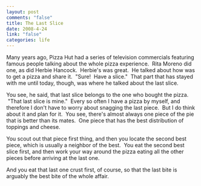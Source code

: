 ```yaml
--- 
layout: post
comments: "false"
title: The Last Slice
date: 2008-4-24
link: "false"
categories: life
---
```

Many years ago, Pizza Hut had a series of television commercials featuring famous people talking about the whole pizza experience.  Rita Moreno did one, as did Herbie Hancock.  Herbie's was great.  He talked about how was to get a pizza and share it.  "Sure!  Have a slice."  That part that has stayed with me until today, though, was where he talked about the last slice.

You see, he said, that last slice belongs to the one who bought the pizza.  "That last slice is mine."  Every so often I have a pizza by myself, and therefore I don't have to worry about snagging the last piece.  But I do think about it and plan for it.  You see, there's almost always one piece of the pie that is better than its mates.  One piece that has the best distribution of toppings and cheese.  

You scout out that piece first thing, and then you locate the second best piece, which is usually a neighbor of the best.  You eat the second best slice first, and then work your way around the pizza eating all the other pieces before arriving at the last one.

And you eat that last one crust first, of course, so that the last bite is arguably the best bite of the whole affair.
